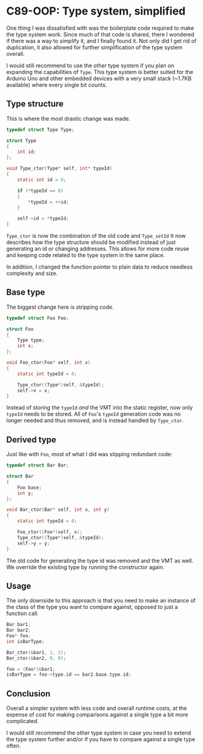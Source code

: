 # C89-OOP: Type system, simplified

One thing I was dissatisfied with was the boilerplate code required to make the
type system work. Since much of that code is shared, there I wondered if there
was a way to simplify it, and I finally found it. Not only did I get rid of
duplication, it also allowed for further simplification of the type system
overall.

I would still recommend to use the other type system if you plan on expanding
the capabilities of `Type`. This type system is better suited for the Arduino
Uno and other embedded devices with a very small stack (~1.7KB available) where
every single bit counts.

## Type structure

This is where the most drastic change was made.

```c
typedef struct Type Type;

struct Type
{
    int id;
};

void Type_ctor(Type* self, int* typeId)
{
    static int id = 0;

    if (*typeId == 0)
    {
        *typeId = ++id;
    }

    self->id = *typeId;
}
```

`Type_ctor` is now the combination of the old code and `Type_setId` It now
describes how the type structure should be modified instead of just generating
an id or changing addresses. This allows for more code reuse and keeping code
related to the type system in the same place.

In addition, I changed the function pointer to plain data to reduce needless
complexity and size.

## Base type

The biggest change here is stripping code.

```c
typedef struct Foo Foo;

struct Foo
{
    Type type;
    int x;
};

void Foo_ctor(Foo* self, int x)
{
    static int typeId = 0;

    Type_ctor((Type*)self, &typeId);
    self->x = x;
}
```

Instead of storing the `typeId` _and_ the VMT into the static register, now
only `typeId` needs to be stored. All of `Foo`'s `typeId` generation code was
no longer needed and thus removed, and is instead handled by `Type_ctor`.

## Derived type

Just like with `Foo`, most of what I did was stipping redundant code:

```c
typedef struct Bar Bar;

struct Bar
{
    Foo base;
    int y;
};

void Bar_ctor(Bar* self, int x, int y)
{
    static int typeId = 0;

    Foo_ctor((Foo*)self, x);
    Type_ctor((Type*)self, &typeId);
    self->y = y;
}
```

The old code for generating the type id was removed and the VMT as well. We
override the existing type by running the constructor again.

## Usage

The only downside to this approach is that you need to make an instance of the
class of the type you want to compare against, opposed to just a function call.

```c
Bar bar1;
Bar bar2;
Foo* foo;
int isBarType;

Bar_ctor(&bar1, 1, 2);
Bar_ctor(&bar2, 0, 0);

foo = (Foo*)&bar1;
isBarType = foo->type.id == bar2.base.type.id;
```

## Conclusion

Overall a simpler system with less code and overall runtime costs, at the
expense of cost for making comparisons against a single type a bit more
complicated.

I would still recommend the other type system in case you need to extend the
type system further and/or if you have to compare against a single type often.
